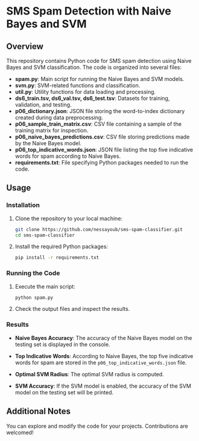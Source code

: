 # SMS Spam Detection with Naive Bayes and SVM

## Overview

This repository contains Python code for SMS spam detection using Naive Bayes and SVM classification. The code is organized into several files:

- **spam.py**: Main script for running the Naive Bayes and SVM models.
- **svm.py**: SVM-related functions and classification.
- **util.py**: Utility functions for data loading and processing.
- **ds6_train.tsv, ds6_val.tsv, ds6_test.tsv**: Datasets for training, validation, and testing.
- **p06_dictionary.json**: JSON file storing the word-to-index dictionary created during data preprocessing.
- **p06_sample_train_matrix.csv**: CSV file containing a sample of the training matrix for inspection.
- **p06_naive_bayes_predictions.csv**: CSV file storing predictions made by the Naive Bayes model.
- **p06_top_indicative_words.json**: JSON file listing the top five indicative words for spam according to Naive Bayes.
- **requirements.txt**: File specifying Python packages needed to run the code.

## Usage

### Installation

1. Clone the repository to your local machine:

    ```bash
    git clone https://github.com/nessayoub/sms-spam-classifier.git
    cd sms-spam-classifier
    ```

2. Install the required Python packages:

    ```bash
    pip install -r requirements.txt
    ```

### Running the Code

1. Execute the main script:

    ```bash
    python spam.py
    ```

2. Check the output files and inspect the results.

### Results

- **Naive Bayes Accuracy**: The accuracy of the Naive Bayes model on the testing set is displayed in the console.

- **Top Indicative Words**: According to Naive Bayes, the top five indicative words for spam are stored in the `p06_top_indicative_words.json` file.

- **Optimal SVM Radius**: The optimal SVM radius is computed.
  
- **SVM Accuracy**: If the SVM model is enabled, the accuracy of the SVM model on the testing set will be printed.

## Additional Notes

You can explore and modify the code for your projects. Contributions are welcomed!
